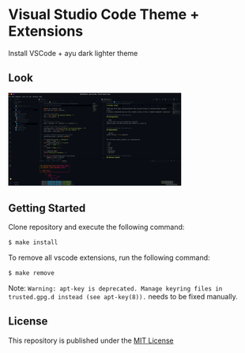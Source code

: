 # Visual Studio Code Theme + Extensions

Install VSCode + ayu dark lighter theme

## Look

<p align="left">
  <img src="./ayu-dark-theme.png" width="350" title="VSCode Theme">
</p>

## Getting Started

Clone repository and execute the following command:


```bash
$ make install
```

To remove all vscode extensions, run the following command:

```bash
$ make remove
```

Note: `Warning: apt-key is deprecated. Manage keyring files in trusted.gpg.d instead (see apt-key(8)).` needs to be fixed manually.
## License

This repository is published under the [MIT License](https://opensource.org/licenses/MIT)